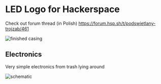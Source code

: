 # LED Logo for Hackerspace

Check out forum thread (in Polish) https://forum.hsp.sh/t/podswietlany-trojzab/461

![finished casing](https://forum.hsp.sh/uploads/default/optimized/2X/7/71eec1eccca28536cf282365970d2ff706e8dcf4_2_666x500.jpeg)

## Electronics

Very simple electronics from trash lying around

![schematic](https://forum.hsp.sh/uploads/default/original/2X/d/d27c2bb7c17ec8f84f575305498827814a52f536.png)
